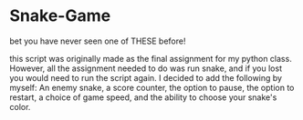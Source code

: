 # Snake-Game
bet you have never seen one of THESE before!

this script was originally made as the final assignment for my python class. However, all the assignment needed to do was run snake, and if you lost you would need to run the script again. I decided to add the following by myself: An enemy snake, a score counter, the option to pause, the option to restart, a choice of game speed, and the ability to choose your snake's color.
